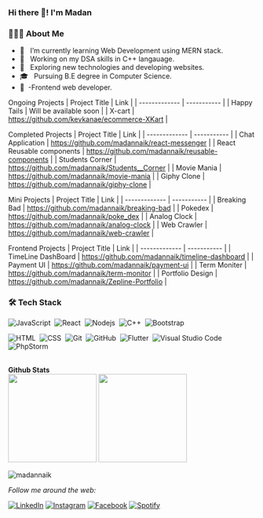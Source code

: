 
### Hi there 👋! I'm Madan

<h3> 👨🏻‍💻 About Me </h3>

- 🔭 &nbsp; I’m currently learning Web Development using MERN stack.
- 🤖 &nbsp; Working on my DSA skills in C++ langauage.
- 🤔 &nbsp; Exploring new technologies and developing websites.
- 🎓 &nbsp; Pursuing B.E degree in Computer Science.
- 💼 &nbsp;-Frontend web developer.



Ongoing Projects
| Project Title | Link | 
| ------------- | ----------- |
| Happy Tails   | Will be available soon   |
| X-cart  | https://github.com/kevkanae/ecommerce-XKart  |


Completed Projects
| Project Title | Link |
| ------------- | ----------- | 
| Chat Application   | https://github.com/madannaik/react-messenger  |
| React Reusable components  | https://github.com/madannaik/reusable-components  |
| Students Corner  | https://github.com/madannaik/Students__Corner  |
| Movie Mania  | https://github.com/madannaik/movie-mania  |
| Giphy Clone  | https://github.com/madannaik/giphy-clone  |

Mini Projects
| Project Title | Link |
| ------------- | ----------- | 
| Breaking Bad  | https://github.com/madannaik/breaking-bad  |
| Pokedex   | https://github.com/madannaik/poke_dex  |
| Analog Clock  | https://github.com/madannaik/analog-clock  |
| Web Crawler  | https://github.com/madannaik/web-crawler  |


Frontend Projects
| Project Title | Link |
| ------------- | ----------- | 
| TimeLine DashBoard  | https://github.com/madannaik/timeline-dashboard  |
| Payment UI  | https://github.com/madannaik/payment-ui  |
| Term Moniter  | https://github.com/madannaik/term-monitor  |
| Portfolio Design  | https://github.com/madannaik/Zepline-Portfolio |


<h3>🛠 Tech Stack</h3>

![JavaScript](https://img.shields.io/badge/-JavaScript-05122A?style=flat&logo=javascript)&nbsp;
![React](https://img.shields.io/badge/-React-05122A?style=flat&logo=react)&nbsp;
![Nodejs](https://img.shields.io/badge/-Node.js-05122A?style=flat&logo=node.js)&nbsp;
![C++](https://img.shields.io/badge/-C++-05122A?style=flat&logo=C%2B%2B&logoColor=00599C)&nbsp;
![Bootstrap](https://img.shields.io/badge/-Bootstrap-05122A?style=flat&logo=bootstrap&logoColor=563D7C)&nbsp;

![HTML](https://img.shields.io/badge/-HTML-05122A?style=flat&logo=HTML5)&nbsp;
![CSS](https://img.shields.io/badge/-CSS-05122A?style=flat&logo=CSS3&logoColor=1572B6)&nbsp;
![Git](https://img.shields.io/badge/-Git-05122A?style=flat&logo=git)&nbsp;
![GitHub](https://img.shields.io/badge/-GitHub-05122A?style=flat&logo=github)&nbsp;
![Flutter](https://img.shields.io/badge/-Flutter-05122A?style=flat&logo=flutter)&nbsp;
![Visual Studio Code](https://img.shields.io/badge/-Visual%20Studio%20Code-05122A?style=flat&logo=visual-studio-code&logoColor=007ACC)&nbsp;
![PhpStorm](https://img.shields.io/badge/-Phpstorm-05122A?style=flat&logo=phpstorm&logoColor=007ACC)&nbsp;


<br>


<summary><b> Github Stats</b></summary>
<!-- <details open> -->
<span>
       <img height="180em"  src="https://github-readme-stats.vercel.app/api?username=madannaik&show_icons=true&theme=dracula"/>
       <img height="180em"  src="https://github-readme-stats.vercel.app/api/top-langs/?username=madannaik&layout=compact"/>
</span>
<!-- </details -->
<!-- 
[![Madan's GitHub stats](https://github-readme-stats.vercel.app/api?username=madannaik&show_icons=true&theme=dracula)](https://github.com/madannaik/github-readme-stats)
[![Top Langs](https://github-readme-stats.vercel.app/api/top-langs/?username=madannaik&layout=compact)](https://github.com/madannaik/github-readme-stats)
-->


<p align="left"> <img src="https://komarev.com/ghpvc/?username=madannaik&label=Profile%20views&color=0e75b6&style=flat" alt="madannaik" /> </p>

<i>Follow me around the web:</i><br>

<a href="https://www.linkedin.com/in/madan-naik-388953177" target="_blank"><img src="https://img.shields.io/badge/LinkedIn-%230077B5.svg?&style=flat-square&logo=linkedin&logoColor=white" alt="LinkedIn"></a>
<a href="https://www.instagram.com/madan_naik_/" target="_blank"><img src="https://img.shields.io/badge/Instagram-%23E4405F.svg?&style=flat-square&logo=instagram&logoColor=white" alt="Instagram"></a>
<a href="https://www.facebook.com/madan.naik.7545/" target="_blank"><img src="https://img.shields.io/badge/Facebook-%231877F2.svg?&style=flat-square&logo=facebook&logoColor=white" alt="Facebook"></a>
<a href="https://open.spotify.com/user/gv5pynkthrr1gfr874fvfd9me?si=a6bcb5c28fa4460b" target="_blank"><img src="https://img.shields.io/badge/Spotify-%231ED760.svg?&style=flat-square&logo=spotify&logoColor=white" alt="Spotify"></a>

</div>





<!-- ![Material-UI](https://img.shields.io/badge/Material--UI-05122A?style=flat&logo=material-ui&logoColor=563D7C)&nbsp;

 -->


